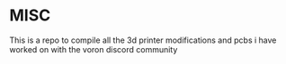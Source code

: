 # MISC

This is a repo to compile all the 3d printer modifications and pcbs i have worked on with the voron discord community 
